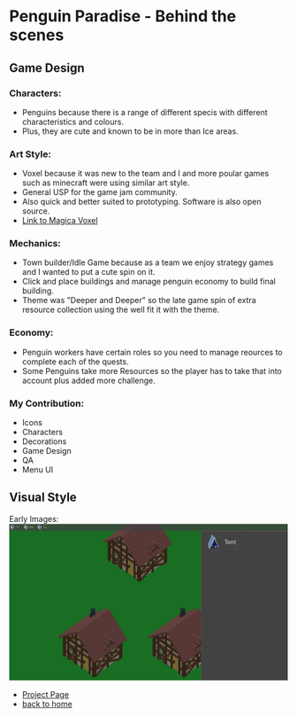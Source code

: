 # Penguin Paradise - Behind the scenes

## Game Design

### Characters:
- Penguins because there is a range of different specis with different characteristics and colours. 
- Plus, they are cute and known to be in more than Ice areas.

### Art Style:
- Voxel because it was new to the team and I and more poular games such as minecraft were using similar art style.
- General USP for the game jam community. 
- Also quick and better suited to prototyping. Software is also open source.
- [Link to Magica Voxel](https://ephtracy.github.io/)


### Mechanics:
- Town builder/Idle Game because as a team we enjoy strategy games and I wanted to put a cute spin on it. 
- Click and place buildings and manage penguin economy to build final building. 
- Theme was "Deeper and Deeper" so the late game spin of extra resource collection using the well fit it with the theme. 

### Economy:
- Penguin workers have certain roles so you need to manage reources to complete each of the quests. 
- Some Penguins take more Resources so the player has to take that into account plus added more challenge.

### My Contribution:
- Icons
- Characters
- Decorations
- Game Design
- QA
- Menu UI




## Visual Style

Early Images: 
![ToadTowersBanner](earlyUI.png)



- [Project Page](penguinParadise.html)
- [back to home](/markdown/core/games.html)